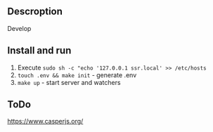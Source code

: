 ## Descroption
Develop

## Install and run
1. Execute `sudo sh -c "echo '127.0.0.1 ssr.local' >> /etc/hosts`
1. `touch .env && make init` - generate .env  
1. `make up` - start server and watchers

## ToDo
https://www.casperjs.org/
